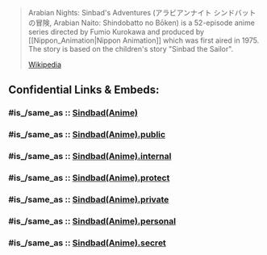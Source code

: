 
> Arabian Nights: Sinbad's Adventures 
> (アラビアンナイト シンドバットの冒険, Arabian Naito: Shindobatto no Bōken) 
> is a 52-episode anime series directed by Fumio Kurokawa and produced by [[Nippon_Animation|Nippon Animation]] 
> which was first aired in 1975. The story is based on the children's story "Sinbad the Sailor".
>
> [Wikipedia](https://en.wikipedia.org/wiki/Arabian%20Nights:%20Sinbad's%20Adventures)


## Confidential Links & Embeds: 

### #is_/same_as :: [Sindbad(Anime)](/_Standards/Society/Communication/Media/Movie/Movie-Genre/Animation/Anime/Sindbad(Anime).md) 

### #is_/same_as :: [Sindbad(Anime).public](/_public/Society/Communication/Media/Movie/Movie-Genre/Animation/Anime/Sindbad(Anime).public.md) 

### #is_/same_as :: [Sindbad(Anime).internal](/_internal/Society/Communication/Media/Movie/Movie-Genre/Animation/Anime/Sindbad(Anime).internal.md) 

### #is_/same_as :: [Sindbad(Anime).protect](/_protect/Society/Communication/Media/Movie/Movie-Genre/Animation/Anime/Sindbad(Anime).protect.md) 

### #is_/same_as :: [Sindbad(Anime).private](/_private/Society/Communication/Media/Movie/Movie-Genre/Animation/Anime/Sindbad(Anime).private.md) 

### #is_/same_as :: [Sindbad(Anime).personal](/_personal/Society/Communication/Media/Movie/Movie-Genre/Animation/Anime/Sindbad(Anime).personal.md) 

### #is_/same_as :: [Sindbad(Anime).secret](/_secret/Society/Communication/Media/Movie/Movie-Genre/Animation/Anime/Sindbad(Anime).secret.md)

